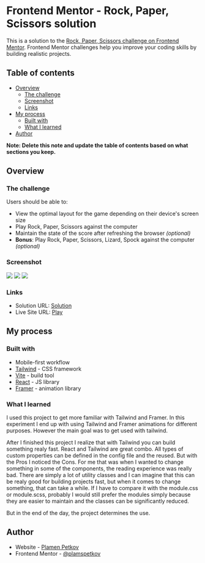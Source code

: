 # Frontend Mentor - Rock, Paper, Scissors solution

This is a solution to the [Rock, Paper, Scissors challenge on Frontend Mentor](https://www.frontendmentor.io/challenges/rock-paper-scissors-game-pTgwgvgH). Frontend Mentor challenges help you improve your coding skills by building realistic projects.

## Table of contents

- [Overview](#overview)
  - [The challenge](#the-challenge)
  - [Screenshot](#screenshot)
  - [Links](#links)
- [My process](#my-process)
  - [Built with](#built-with)
  - [What I learned](#what-i-learned)
- [Author](#author)

**Note: Delete this note and update the table of contents based on what sections you keep.**

## Overview

### The challenge

Users should be able to:

- View the optimal layout for the game depending on their device's screen size
- Play Rock, Paper, Scissors against the computer
- Maintain the state of the score after refreshing the browser _(optional)_
- **Bonus**: Play Rock, Paper, Scissors, Lizard, Spock against the computer _(optional)_

### Screenshot

![](./src/assets/screenshots/play.png)
![](./src/assets/screenshots/match.png)
![](./src/assets/screenshots/rules.png)

### Links

- Solution URL: [Solution](https://www.frontendmentor.io/solutions/rock-paper-scissors-spock-lizard-builded-with-react-and-tailwind-LKFRyhLPf4)
- Live Site URL: [Play](https://rockpaperbonus.netlify.app/)

## My process

### Built with

- Mobile-first workflow
- [Tailwind](https://tailwindcss.com/) - CSS framework
- [Vite](https://vitejs.dev/) - build tool
- [React](https://reactjs.org/) - JS library
- [Framer](https://www.framer.com/motion/) - animation library

### What I learned

I used this project to get more familiar with Tailwind and Framer. In this experiment I end up with using Tailwind and Framer animations for different purposes. However the main goal was to get used with tailwind.

After I finished this project I realize that with Tailwind you can build something realy fast. React and Tailwind are great combo. All types of custom properties can be defined in the config file and the reused.
But with the Pros I noticed the Cons. For me that was when I wanted to change something in some of the components, the reading experience was really bad. There are simply a lot of utility classes and I can imagine that this can be realy good for building projects fast, but when it comes to change something, that can take a while.
If I have to compare it with the module.css or module.scss, probably I would still prefer the modules simply because they are easier to maintain and the classes can be significantly reduced.

But in the end of the day, the project determines the use.

## Author

- Website - [Plamen Petkov](https://plamspetkov.com/)
- Frontend Mentor - [@plamspetkov](https://www.frontendmentor.io/profile/plamspetkov)
